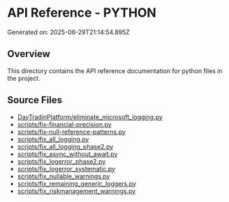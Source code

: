 # API Reference - PYTHON

Generated on: 2025-06-29T21:14:54.895Z

## Overview

This directory contains the API reference documentation for python files in the project.

## Source Files

- [DayTradinPlatform/eliminate_microsoft_logging.py](./DayTradinPlatform_eliminate_microsoft_logging.py.md)
- [scripts/fix-financial-precision.py](./scripts_fix-financial-precision.py.md)
- [scripts/fix-null-reference-patterns.py](./scripts_fix-null-reference-patterns.py.md)
- [scripts/fix_all_logging.py](./scripts_fix_all_logging.py.md)
- [scripts/fix_all_logging_phase2.py](./scripts_fix_all_logging_phase2.py.md)
- [scripts/fix_async_without_await.py](./scripts_fix_async_without_await.py.md)
- [scripts/fix_logerror_phase2.py](./scripts_fix_logerror_phase2.py.md)
- [scripts/fix_logerror_systematic.py](./scripts_fix_logerror_systematic.py.md)
- [scripts/fix_nullable_warnings.py](./scripts_fix_nullable_warnings.py.md)
- [scripts/fix_remaining_generic_loggers.py](./scripts_fix_remaining_generic_loggers.py.md)
- [scripts/fix_riskmanagement_warnings.py](./scripts_fix_riskmanagement_warnings.py.md)

